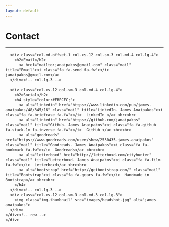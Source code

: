 ```yaml
---
layout: default
---
```



<div class="page-section short" id="contact" name="contact">
    <div class="container">
    <h1 class="centered">Contact</h1>
    <hr>
    <div class="row">

      <div class="col-md-offset-1 col-xs-12 col-sm-3 col-md-4 col-lg-4">
        <h2>Email</h2>
          <a href="mailto:janaipakos@gmail.com" class="mail" title="Email"><i class="fa fa-send fa-fw"></i>  janaipakos@gmail.com</a>
      </div><!-- col-lg-3 -->

      <div class="col-xs-12 col-sm-3 col-md-4 col-lg-4">
        <h2>Social</h2>
        <h4 style="color:#FBFCFC;">
          <a alt="linkedin" href="https://www.linkedin.com/pub/james-anaipakos/48/345/16" class="mail" title="LinkedIn- James Anaipakos"><i class="fa fa-briefcase fa-fw"></i>  LinkedIn </a> <br><br>
          <a alt="linkedin" href="https://github.com/janaipakos" class="mail" title="GitHub- James Anaipakos"><i class="fa fa-github fa-stack-1x fa-inverse fa-fw"></i>  GitHub </a> <br><br>
          <a alt="goodreads" href="https://www.goodreads.com/user/show/2530435-james-anaipakos" class="mail" title="Goodreads- James Anaipakos"><i class="fa fa-bookmark fa-fw"></i>  Goodreads</a> <br><br>
          <a alt="letterboxd" href="http://letterboxd.com/cityhunter" class="mail" title="Letterboxd- James Anaipakos"><i class="fa fa-film fa-fw"></i>  Letterboxd</a> <br><br>
          <a alt="bootstrap" href="http://getbootstrap.com/" class="mail" title="Bootstrap"><i class="fa fa-gears fa-fw"></i>  Handmade in Bootstrap</a> <br><br>
        </h4>
      </div><!-- col-lg-3 -->
      <div class="col-xs-12 col-sm-3 col-md-3 col-lg-3">
        <img class="img-thumbnail" src="images/headshot.jpg" alt="james anaipakos">
      </div>
    </div><!-- row -->
    </div>
  </div>
